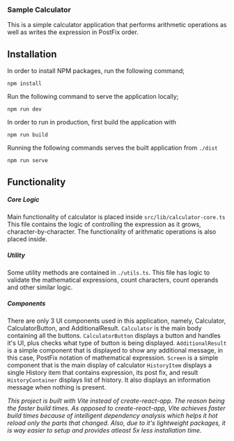 ### Sample Calculator
This is a simple calculator application that performs arithmetic operations as well as writes the expression in PostFix order.

## Installation
In order to install NPM packages, run the following command;
```
npm install
```

Run the following command to serve the application locally;
```
npm run dev
```

In order to run in production, first build the application with 
```
npm run build
```

Running the following commands serves the built application from `./dist`

```
npm run serve
```

## Functionality
##### Core Logic
Main functionality of calculator is placed inside `src/lib/calculator-core.ts`
This file contains the logic of controlling the expression as it grows, character-by-character. The functionality of arithmatic operations is also placed inside.

##### Utility
Some utility methods are contained in `./utils.ts`. This file has logic to validate the mathematical expressions, count characters, count operands and other similar logic.

##### Components
There are only 3 UI components used in this application, namely, Calculator, CalculatorButton, and AdditionalResult.
`Calculator` is the main body containing all the buttons.
`CalculatorButton` displays a button and handles it's UI, plus checks what type of button is being displayed.
`AdditionalResult` is a simple component that is displayed to show any additional message, in this case, PostFix notation of mathematical expression.
`Screen` is a simple component that is the main display of calculator
`HistoryItem` displays a single History item that contains expression, its post fix, and result
`HistoryContainer` displays list of history. It also displays an information message when nothing is present.




 _This project is built with Vite instead of create-react-app. The reason being the faster build times. As opposed to create-react-app, Vite achieves faster build times because of intelligent dependency analysis which helps it hot reload only the parts that changed. Also, due to it's lightweight packages, it is way easier to setup and provides atleast 5x less installation time._
